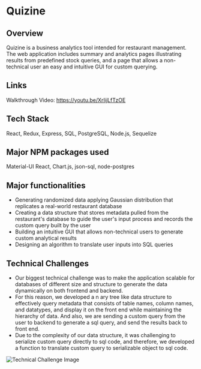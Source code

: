 # Quizine

## Overview

Quizine is a business analytics tool intended for restaurant management. The web application includes summary and analytics pages illustrating results from predefined stock queries, and a page that allows a non-technical user an easy and intuitive GUI for custom querying.

## Links

Walkthrough Video: https://youtu.be/XrIijLfTzOE

## Tech Stack

React, Redux, Express, SQL, PostgreSQL, Node.js, Sequelize

## Major NPM packages used

Material-UI React, Chart.js, json-sql, node-postgres

## Major functionalities

* Generating randomized data applying Gaussian distribution that replicates a real-world restaurant database
* Creating a data structure that stores metadata pulled from the restaurant's database to guide the user's input process and records the custom query built by the user
* Building an intuitive GUI that allows non-technical users to generate custom analytical results
* Designing an algorithm to translate user inputs into SQL queries

## Technical Challenges

* Our biggest technical challenge was to make the application scalable for databases of different size and structure to generate the data dynamically on both frontend and backend.
* For this reason, we developed a n ary tree like data structure to effectively query metadata that consists of table names, column names, and datatypes, and display it on the front end while maintaining the hierarchy of data. And also, we are sending a custom query from the user to backend to generate a sql query, and send the results back to front end.
* Due to the complexity of our data structure, it was challenging to serialize custom query directly to sql code, and therefore, we developed a function to translate custom query to serializable object to sql code.

![Technical Challenge Image](public/technicalChallenges.png)
